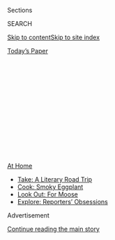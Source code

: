 <div id="app">

<div>

<div>

<div>

<div class="NYTAppHideMasthead css-1q2w90k e1suatyy0">

<div class="section css-ui9rw0 e1suatyy2">

<div class="css-eph4ug er09x8g0">

<div class="css-6n7j50">

</div>

<span class="css-1dv1kvn">Sections</span>

<div class="css-10488qs">

<span class="css-1dv1kvn">SEARCH</span>

</div>

[Skip to content](#site-content)[Skip to site
index](#site-index)

</div>

<div class="css-10698na e1huz5gh0">

</div>

</div>

<div id="masthead-bar-one" class="section hasLinks css-15hmgas e1csuq9d3">

<div class="css-uqyvli e1csuq9d0">

</div>

<div class="css-1uqjmks e1csuq9d1">

</div>

<div class="css-9e9ivx">

[](https://myaccount.nytimes3xbfgragh.onion/auth/login?response_type=cookie&client_id=vi)

</div>

<div class="css-1bvtpon e1csuq9d2">

[Today’s
Paper](https://www.nytimes3xbfgragh.onion/section/todayspaper)

</div>

</div>

</div>

</div>

<div data-aria-hidden="false">

<div id="site-content" data-role="main">

<div>

<div class="css-1aor85t" style="opacity:0.000000001;z-index:-1;visibility:hidden">

<div class="css-1hqnpie">

<div class="css-epjblv">

<span class="css-100wwgy">El menú de la
pandemia</span>

</div>

<div class="css-k008qs">

<div class="css-o5pzib">

<span class="css-18z7m18"></span>

<div>

</div>

</div>

<span class="css-1n6z4y">https://nyti.ms/2CGR6F3</span>

<div class="css-1705lsu">

<div class="css-4xjgmj">

<div class="css-4skfbu" data-role="toolbar" data-aria-label="Social Media Share buttons, Save button, and Comments Panel with current comment count" data-testid="share-tools">

  - 
  - 
  - 
  - 
    
    <div class="css-6n7j50">
    
    </div>

  - 

</div>

</div>

</div>

</div>

</div>

</div>

<div id="NYT_TOP_BANNER_REGION" class="css-13pd83m">

<div>

<div id="maps-athome-menu" class="section interactive-content interactive-size-medium css-1edisqu">

<div class="css-17ih8de interactive-body">

<div class="at-home-nav__innerContainer">

<div class="at-home-nav__title">

[At
Home](https://www.nytimes3xbfgragh.onion/spotlight/at-home?action=click&pgtype=Article&state=default&region=TOP_BANNER&context=at_home_menu)

</div>

  - [Take: A Literary Road
    Trip](https://www.nytimes3xbfgragh.onion/2020/07/28/books/time-for-a-literary-road-trip.html?action=click&pgtype=Article&state=default&region=TOP_BANNER&context=at_home_menu)
  - [Cook: Smoky
    Eggplant](https://www.nytimes3xbfgragh.onion/2020/07/29/magazine/bored-with-your-home-cooking-some-smoky-eggplant-will-fix-that.html?action=click&pgtype=Article&state=default&region=TOP_BANNER&context=at_home_menu)
  - [Look Out: For
    Moose](https://www.nytimes3xbfgragh.onion/2020/07/27/travel/moose-michigan-isle-royale.html?action=click&pgtype=Article&state=default&region=TOP_BANNER&context=at_home_menu)
  - [Explore: Reporters’
    Obsessions](https://www.nytimes3xbfgragh.onion/interactive/2020/at-home/even-more-reporters-editors-diaries-lists-recommendations.html?action=click&pgtype=Article&state=default&region=TOP_BANNER&context=at_home_menu)

</div>

</div>

</div>

</div>

</div>

<div id="top-wrapper" class="css-1sy8kpn">

<div id="top-slug" class="css-l9onyx">

Advertisement

</div>

[Continue reading the main
story](#after-top)

<div class="ad top-wrapper" style="text-align:center;height:100%;display:block;min-height:250px">

<div id="top" class="place-ad" data-position="top" data-size-key="top">

</div>

</div>

<div id="after-top">

</div>

</div>

<div>

<div id="sponsor-wrapper" class="css-1hyfx7x">

<div id="sponsor-slug" class="css-19vbshk">

Supported by

</div>

[Continue reading the main
story](#after-sponsor)

<div id="sponsor" class="ad sponsor-wrapper" style="text-align:center;height:100%;display:block">

</div>

<div id="after-sponsor">

</div>

</div>

<div class="css-186x18t">

</div>

<div class="css-1vkm6nb ehdk2mb0">

# El menú de la pandemia

</div>

Como en la Edad Media, el placer corporal se ha convertido en una señal,
si no de salud física, al menos de salud mental, tan importante para
sobrevivir a la pandemia del coronavirus como lo fue para sobrevivir a
la peste negra.

<div class="css-79elbk" data-testid="photoviewer-wrapper">

<div class="css-z3e15g" data-testid="photoviewer-wrapper-hidden">

</div>

<div class="css-1a48zt4 ehw59r15" data-testid="photoviewer-children">

![<span class="css-1l9o2ey e13ogyst0" data-aria-hidden="true">Vegetales,
granos y carnes, populares durante las pandemias pasadas y presentes,
incluyendo (en el sentido de las manecillas del reloj, desde la
izquierda): repollo verde, col morada, tallos de ajo, remolacha morada,
pechuga de carne, lentejas rojas, frijoles pinto, farro, remolacha
dorada y acelga amarilla, dispuesto encima de un busto de yeso
antiguo.</span><span class="css-1nlbvxy e1z0qqy90" itemprop="copyrightHolder"><span class="css-1ly73wi e1tej78p0">Credit...</span><span><span>Patricia
Heal. Estilista de utilería: Martin
Bourne</span></span></span>](https://static01.graylady3jvrrxbe.onion/images/2020/07/14/t-magazine/25tmag-plaguefood-ES-1/14tmag-plague-articleLarge.jpg?quality=75&auto=webp&disable=upscale)

</div>

</div>

<div class="css-18e8msd">

<div class="css-vp77d3 epjyd6m0">

<div class="css-1baulvz">

Por <span class="css-1baulvz last-byline" itemprop="name">Michael
Snyder</span>

</div>

</div>

  - 23 de julio de
    2020

  - 
    
    <div class="css-4xjgmj">
    
    <div class="css-d8bdto" data-role="toolbar" data-aria-label="Social Media Share buttons, Save button, and Comments Panel with current comment count" data-testid="share-tools">
    
      - 
      - 
      - 
      - 
        
        <div class="css-6n7j50">
        
        </div>
    
      - 
    
    </div>
    
    </div>

</div>

<div class="css-mdjrty">

[Read in
English](https://www.nytimes3xbfgragh.onion/2020/07/16/t-magazine/eating-food-during-plague.html "Read in English")

</div>

</div>

<div class="section meteredContent css-1r7ky0e" name="articleBody" itemprop="articleBody">

<div class="css-1fanzo5 StoryBodyCompanionColumn">

<div class="css-53u6y8">

[Regístrate para recibir nuestro
boletín](https://www.nytimes3xbfgragh.onion/newsletters/el-times) con
lo mejor de The New York Times.

-----

AL COMIENZO de [*El
Decamerón*](https://www.nytimes3xbfgragh.onion/interactive/2020/07/07/magazine/decameron-project-short-story-collection.html),
la colección de cuentos del siglo XIV del escritor italiano Giovanni
Boccaccio, un grupo de diez jóvenes nobles —siete mujeres y tres
hombres— huyen de “la mortífera peste” que barría Florencia y se abría
camino hacia un banquete en el país a través de las colinas toscanas.
“Usaban con gran templanza de comidas delicadísimas y óptimos vinos,
huían de los excesos”, [escribe
Boccaccio](https://www.alianzaeditorial.es/primer_capitulo/decameron.pdf)
—en inglés traducido por John Payne— sobre su despreocupado idilio de
diez días, “sin permitir que nadie hablase o trajese noticias de fuera,
de muerte o de enfermos, se entretenían con la música y los placeres que
podían tener”. Cenaron en “mesas puestas con manteles blanquísimos y con
vasos que parecían de plata”, alimentándose de acuerdo con la sabiduría
médica común de la época, que sostenía que una disposición alegre era
tan necesaria para mantener a raya la peste como el tipo de comida
adecuado.

Boccaccio nunca describe estos festines en detalle, pero es fácil
adivinar lo que sus nobles podrían haber comido: ricos banquetes de aves
silvestres y ternera condimentados con pimienta, canela y nuez moscada
importados a gran costo de Asia, y pan blanco, rebanado y sin corteza,
el único tipo considerado adecuado para los ricos. Las verduras,
consideradas humildes y poco saludables, y por lo tanto aptas para los
legos, podrían haber estado ausentes de la mesa. Las dietas de la época,
tanto para ricos como para pobres, se basaban en la ciencia humoral de
los antiguos griegos, que sostenían que la desigualdad entre los cuatro
humores del cuerpo —sangre, flema, cólera (bilis amarilla) y melancolía
(bilis negra)— causaba cada tipo de dolencia. Una vez consumida, se
pensaba que los alimentos se convertían en sangre y luego en carne, con
el potencial de recalibrar el equilibrio humoral del cuerpo, lo que
podría afectar, o incluso transformar, la constitución de una persona.
Todos los alimentos poseían cualidades humorales —el hinojo era caliente
y seco, el pepino era frío y mojado— y se les asignaba un lugar en una
rígida jerarquía cósmica. Mientras que los campesinos comían alimentos
como coles y nabos que crecían cerca del suelo, junto con panes
integrales y papillas gruesas y pesadas, los aristócratas se deleitaban
con aves de aire, a veces vestidas, dice [Ken
Albala](https://www.pacific.edu/academics/schools-and-colleges/college-of-the-pacific/academics/departments-and-programs/history/faculty-directory/ken-albala.html),
historiador de la Universidad del Pacífico, “en disfraces completamente
caprichosos e impactantes”, teñidos con colorante, suspendidos en áspic
(una invención medieval) o unidos para formar criaturas fantásticas.
Esos principios subyacentes no cambiaron en el apogeo de la peste negra,
que llegó a Europa alrededor de 1347, pero las recomendaciones
dietéticas “se volvieron menos atrevidas”, agrega Albala, y los médicos
de la época sugirieron que “los alimentos suaves no se corrompen en
melancolía o alteran el sistema de ninguna manera, lo que es,
casualmente, lo que las personas hacen psicológicamente en cualquier
momento de estrés”. Incluso hace siglos, los tiempos de crisis indujeron
[un retorno a lo
familiar](https://www.nytimes3xbfgragh.onion/2020/04/07/business/coronavirus-processed-foods.html).

</div>

</div>

<div class="css-79elbk" data-testid="photoviewer-wrapper">

<div class="css-z3e15g" data-testid="photoviewer-wrapper-hidden">

</div>

<div class="css-1a48zt4 ehw59r15" data-testid="photoviewer-children">

![<span class="css-1l9o2ey e13ogyst0" data-aria-hidden="true">Un botín
de cuarentena que incluye (desde arriba): calabaza bellota, pan de masa
madre asado, cuscús y un ala de
pollo.</span><span class="css-1nlbvxy e1z0qqy90" itemprop="copyrightHolder"><span class="css-1ly73wi e1tej78p0">Credit...</span><span>Patricia
Heal. Estilista de utilería: Martin
Bourne</span></span>](https://static01.graylady3jvrrxbe.onion/images/2020/07/14/t-magazine/25tmag-plaguefood-ES-2/14tmag-plague-02-articleLarge.jpg?quality=75&auto=webp&disable=upscale)

</div>

</div>

<div class="css-1fanzo5 StoryBodyCompanionColumn">

<div class="css-53u6y8">

DESDE MARZO, PERIÓDICOS, revistas, sitios web de estilo de vida y, por
supuesto, las redes sociales se han henchido con imágenes de
[focaccia](https://www.nytimes3xbfgragh.onion/2020/04/24/dining/focaccia-bread.html)
y [pan de masa
madre](https://www.nytimes3xbfgragh.onion/2020/04/11/science/sourdough-bread-starter-library.html),
[frijoles](https://www.nytimes3xbfgragh.onion/2020/03/22/business/coronavirus-beans-sales.html)
y
[fermentos](https://www.nytimes3xbfgragh.onion/2020/04/07/realestate/home-farming-tips-coronavirus.html),
[pollos](https://www.nytimes3xbfgragh.onion/2020/07/03/dining/the-most-delicious-chicken.html)
de piel brillante y
[asados](https://cooking.nytimes3xbfgragh.onion/recipes/1020845-slow-cooker-pot-roast)
con grasa: platos ricos y sabrosos que, para la mayor parte, Boccaccio
podría haber reconocido. Tras el cambio reciente hacia la cocina basada
en plantas y el auge de las tiendas de restricciones dietéticas —las
ventas de productos sin gluten, por ejemplo, han crecido enormemente en
la última década, mientras que en los últimos años se han visto enormes
inversiones en reemplazos de carne impulsados por la tecnología— estas
imágenes son sorprendentes en su aparente indiferencia hacia los dogmas
de la llamada alimentación “limpia”. De hecho, en su flagrante
carnalidad, los alimentos reconfortantes de la crisis del nuevo
coronavirus pueden parecer prácticamente medievales, particularmente en
su descuido de las tendencias de salud a favor de la comodidad.

</div>

</div>

<div class="css-1fanzo5 StoryBodyCompanionColumn">

<div class="css-53u6y8">

Estos alimentos reconfortantes, según el paradigma dominante de la
cultura alimentaria angloestadounidense, son casi siempre malos para
nosotros, bálsamos para el alma pero nunca lo que el cuerpo *necesita*,
al menos no nutricionalmente. Pero hay una paradoja en esto: en la
Europa medieval, como en muchas de las culturas alimentarias del mundo
hoy, la comodidad y la salud eran inseparables; el placer y la
familiaridad se encontraban entre las guías para mantener el equilibrio
del cuerpo, una noción que persistió en el pensamiento popular incluso
cuando la ciencia médica se transformó a lo largo de los siglos.

Cuando los invasores españoles trajeron un brote catastrófico de viruela
y sarampión a las Américas en el siglo XVI, por ejemplo, algunos
colonizadores atribuyeron la crisis insondable que se produjo no a la
enfermedad, sino a las mismas carnes y vinos desconocidos introducidos
desde Europa que afirmaron “civilizarían” a las poblaciones nativas (las
muertes entre los suyos, mientras tanto, se atribuyeron a ingredientes
locales como el maíz y los chiles). Para los españoles, comer alimentos
desconocidos podría transformarte o matarte. A fines del siglo XVIII, la
idea de la Ilustración de que todos los cuerpos —o al menos todos los
cuerpos masculinos blancos— eran fundamentalmente los mismos, hizo que
la medicina humoral pareciera en gran medida obsoleta, pero, fuera de
una pequeña élite médica, la comida seguía siendo una herramienta
principal para tratar enfermedades. En el sur estadounidense antes de la
Guerra de Secesión, dice [Carolyn
Roberts](https://afamstudies.yale.edu/people/carolyn-roberts), una
historiadora de Yale centrada en la medicina y el comercio de esclavos,
los sanadores negros esclavizados siguieron siendo la primera línea de
defensa contra las enfermedades de sus comunidades, al combinar el
conocimiento médico con productos botánicos locales para mezclar las
tradiciones curativas de África y las Américas, incluso después de que
los hospitales se volvieron más comunes. En su *An Account of the
Bilious Remitting Yellow Fever, as it Appeared in the City of
Philadelphia, in the Year 1793*, el médico Benjamin Rush, un defensor de
la medicina moderna, sin embargo
[prescribe](https://collections.nlm.nih.gov/catalog/nlm:nlmuid-2569009R-bk)
“limonada, tamarindo, gelatina y agua de manzana cruda, tostada y agua…
y té de manzanilla”, junto con tratamientos a base de mercurio, durante
las primeras etapas de la enfermedad y, a medida que avanzaba la
curación, un menú de “caldos ricos, la carne de aves de corral, ostras,
cereales espesos, papilla y leche con chocolate”. Las dietas
recomendadas durante la pandemia de gripe de 1918 fueron prácticamente
idénticas, incluyendo caldos de carne y jugos cítricos para evitar la
fiebre y la avena, sopa de papas, natillas y tostadas a medida que el
paciente se recuperaba. Incluso el dicho popular de “alimentar un
resfriado, matar de hambre una fiebre” contiene vestigios de esa
sensibilidad humoral.

Pero lo que *sí* cambió fue la forma en que muchos europeos y americanos
se relacionaron con sus cuerpos fuera de la enfermedad. Los mismos
ideales de la Ilustración que produjeron revoluciones políticas, y, por
otro lado, justificaron el colonialismo sobre la base de la superioridad
europea como un supuesto imperativo biológico, más tarde replicaron cómo
cenaba la aristocracia: comidas completas, donde cada comensal comía la
misma cosa al mismo tiempo, reemplazaron los grandes banquetes, donde
todos elegían la comida que mejor se adaptaba a su constitución. Más
tarde, en el siglo XIX, los avances de la química y el descubrimiento de
los gérmenes como vectores de enfermedades convirtió a los humanos en
aglomeraciones de grasa y proteínas. “Ya no tenías derecho a tener
opiniones sobre lo que tu cuerpo necesitaba: lo que se requiere es un
hecho científico”, dijo [Rebecca
Earle](https://warwick.ac.uk/fac/arts/history/people/staff_index/earle/),
historiadora de alimentos en la Universidad de Warwick. “Y tu apetito es
solo un problema en lo que respecta a la ciencia nutricional”.

Esa misma actitud autoritaria persistió en el siglo XX en forma de la
cultura de la dieta, que todavía trata el tener el cuerpo “equivocado”
como un signo de enfermedad moral. En los primeros días de la epidemia
de VIH/sida, el ala asimilacionista de la comunidad gay se basó en una
filosofía similar, recuerda el escritor de alimentos radicado en Oakland
[John Birdsall](https://www.john-birdsall.com/), y el argumento era que
*si comes bien, eso evitará la infección*. El hedonismo, insistía la
cultura en general, había llevado esta plaga a los homosexuales; la
austeridad, en forma de dietas macrobióticas sin grasa y el naciente
vegetarianismo estadounidense, podría evitarlo.

</div>

</div>

<div class="css-1fanzo5 StoryBodyCompanionColumn">

<div class="css-53u6y8">

Al mismo tiempo, el lado más radical del movimiento queer insistía en
que el poder gustativo podía salvar los cuerpos queer, al igual que
reclamar el derecho al placer sexual había salvado sus almas. En su
columna de cocina de la década de 1990, “¡Engorda, no te mueras\!”*,*
publicada durante casi una década en la revista de humor negro de San
Francisco [Diseased Pariah
News](https://calisphere.org/collections/22661/?fbclid=IwAR2XcihgRMuSlZePJfzGuwyfZhaKWUutxnHqZQworbMUDdoOj0wpYYNf-5s),
el activista Beowulf Thorne, que escribía bajo el pseudónimo de Biffy
Mae, prescribía comidas de cereales con crema, budines de pan de
jengibre y curry tailandés con el mismo entusiasmo que Rush reservaba
para los caldos de carne y el té diluido. Como escribió Jonathan
Kauffman en [su reciente
artículo](https://hazlitt.net/longreads/get-fat-dont-die) para Hazlitt,
Thorne “se burló de los suplementos nutricionales comercializados para
las personas con sida, y se inclinó hacia la mezcla para hornear
Bisquick, sus gustos alternadamente cosmopolitas o de plano
reconfortantes”.

</div>

</div>

<div class="css-a7yk8a e73j0it0">

<div class="css-1xdhyk6 erfvjey0">

<span class="css-1ly73wi e1tej78p0">Image</span>

<div class="css-zjzyr8">

<div data-testid="lazyimage-container" style="height:561.311111111111px">

</div>

</div>

</div>

<span class="css-1l9o2ey e13ogyst0" data-aria-hidden="true">Una
miniatura anónima titulada “La comida” de ‘El Decamerón’ de Giovanni
Boccaccio (1432) en la Bibliothèque Nationale de
Francia.</span><span class="css-1nlbvxy e1z0qqy90" itemprop="copyrightHolder"><span class="css-1ly73wi e1tej78p0">Credit...</span><span>Album/Alamy
Stock
Photo</span></span>

<div class="css-1xdhyk6 erfvjey0">

<span class="css-1ly73wi e1tej78p0">Image</span>

<div class="css-zjzyr8">

<div data-testid="lazyimage-container" style="height:561.311111111111px">

</div>

</div>

</div>

<span class="css-1l9o2ey e13ogyst0" data-aria-hidden="true">Un grabado
en madera de Leonhard Thurneysser (1531-1596), alrededor del siglo XVI,
que representa los cuatro elementos de la teoría humoral griega (sangre,
flema, cólera \[bilis amarilla\] y melancolía \[bilis negra\]) en la que
se basaban las dietas del siglo
XIV.</span><span class="css-1nlbvxy e1z0qqy90" itemprop="copyrightHolder"><span class="css-1ly73wi e1tej78p0">Credit...</span><span>Interfoto/Alamy
Stock Photo</span></span>

</div>

<div class="css-1fanzo5 StoryBodyCompanionColumn">

<div class="css-53u6y8">

“ALTERNADAMENTE COSMOPOLITAS Y de plano reconfortantes” encapsula más o
menos el núcleo de la [cocina casera de la cuarentena
actual](https://www.nytimes3xbfgragh.onion/article/recipes-cooking-tips-coronavirus.html).
Los alimentos que han llegado a dominar las redes sociales —desde la
lasaña hasta el congee, omelet tamil con curry hasta los huevos
rancheros, los panqueques de masa madre al kimchi jjigae (con kimchi
casero, por supuesto)— combinan los limitados ingredientes que están
disponibles en las tiendas con el único producto que aún tiene amplia
oferta: el tiempo. Birdsall, después de algunas semanas de comidas
elaboradas, ha vuelto en los últimos meses a la economía y la
simplicidad, imbuyendo sus cenas básicas de verduras cocidas y
hamburguesas perfectamente selladas con una atención monástica al
detalle que, dice, “crea un halo alrededor de estos ingredientes
limitados”. [Sandor Ellix
Katz](https://www.wildfermentation.com/who-is-sandorkraut/), cuyos
libros *Wild* *Fermentation* (2003) y *The Art of Fermentation* (2012)
** ayudaron a impulsar el renacimiento de la fermentación de los últimos
15 años —y quien llegó a la fermentación a inicios de la década de 1990—
dice que sus clases de masa madre en línea ahora atraen hasta mil
estudiantes cada sesión. En este momento de enfermedad e incertidumbre,
la fabricación de alimentos artesanales que muchas personas habrían
dejado previamente a los profesionales —comprar su pan en la panadería,
sus encurtidos en una tienda de delicatessen, su kimchi en un
supermercado coreano— han reemplazado al *fitness* como un signo
aspiracional de cuidado. El placer corporal se ha convertido una vez más
en una señal, si no de salud física, al menos de salud mental, tan
fundamental para sobrevivir a esta plaga como lo fue para sobrevivir a
la peste negra.

Pero mientras que la cocina ha traído comodidad y significado a
incontables hogares, también ha resaltado las marcadas disparidades
mundiales. [Un estudio
reciente](https://sph.umich.edu/news/2020posts/coronavirus-pandemic-worsens-food-insecurity-for-low-income-adults.html)
de la Escuela de Salud Pública de la Universidad de Michigan descubrió
que el 44 por ciento de los 1500 hogares estadounidenses de bajos
ingresos encuestados a fines de marzo ya estaban experimentando
inseguridad alimentaria. En
[México](https://www.nytimes3xbfgragh.onion/es/interactive/2020/espanol/america-latina/coronavirus-en-mexico.html),
donde un presidente nominalmente izquierdista ha sugerido que comer
alimentos saludables en lugar de comida chatarra podría prevenir el
contagio, [decenas de comerciantes han
muerto](https://www.washingtonpost.com/world/2020/06/21/coronavirus-mexico-city-centro-abasto-market/?arc404=true)
en la Central de Abasto, el mercado de productos más grande de América
Latina. En
[India](https://www.nytimes3xbfgragh.onion/interactive/2020/world/asia/india-coronavirus-cases.html),
millones mueren de hambre mientras huyen de las ciudades a las aldeas,
incluso mientras el gobierno almacena [cantidades sin precedentes de
granos](https://www.bloomberg.com/news/articles/2020-03-24/india-has-enough-food-to-feed-poor-amid-prolonged-shutdown-fears).
Al igual que las pandemias anteriores, la COVID-19 ha matado a los
pobres más rápido y en mayor número. Si los alimentos que anhelamos y
cocinamos han llegado a parecerse a un festín medieval, tal vez sea
porque nuestra sociedad siempre ha sido medieval.

Aún así, la peste bubónica, a pesar de todo su horror, no fue un
apocalipsis, y la Edad Media de Europa no fue en realidad un momento de
oscuridad o estancamiento. Las trágicas muertes de decenas de millones
en Europa generaron una escasez de mano de obra que, en el transcurso de
más de un siglo, permitió a la clase laboral exigir salarios más altos,
acumular una modesta riqueza familiar e, incluso, cambiar sus dietas,
incorporando la carne que antes había sido accesible solo a la
aristocracia. El siglo XV anunció la proliferación de los primeros
libros de cocina publicados en Europa, ya que las personas de rango
medio buscaban emular la cocina de la aristocracia, completa con
especias —como el clavo de olor, galangal y la pimienta larga— que antes
estaban fuera de su alcance. Las innovaciones a menudo asociadas con el
Renacimiento surgieron de revoluciones en política, educación, arte y
filosofía puestas en marcha siglos antes, a menudo inspiradas y
alimentadas por los mismos intercambios comerciales y culturales que
facilitaron la propagación de la enfermedad en primer lugar.

La pandemia de nuestra generación ha llegado con una revolución propia,
una que se ha extendido incluso más rápido que el virus. Los llamados a
la justicia y el cambio político reemplazaron las imágenes amorosas de
panes de masa madre, [fideos dan
dan](https://cooking.nytimes3xbfgragh.onion/recipes/7002-dan-dan-noodles)
relucientes con aceite de chile y cuencos de khichdi manchados de
cúrcuma, los potajes de arroz y lentejas servidos en innumerables
variaciones en todo el sur de Asia como un alimento reconfortante
icónico y, en tiempos de enfermedad, un tónico. En los últimos dos
meses, hemos sido testigos del derrumbe de los bastiones de la [cultura
de la comida
blanca](https://www.nytimes3xbfgragh.onion/2020/06/29/dining/john-t-edge-southern-foodways-alliance.html)
junto con monumentos que conmemoran una vergonzosa historia de racismo y
colonización, un movimiento —liderado por [personas de
color](https://www.nytimes3xbfgragh.onion/es/2020/06/16/espanol/mundo/bipoc-que-es.html)—
que exige, una vez más, el tipo de igualdad política que la Ilustración
no pudo ofrecer. También parece requerir un retorno a una comprensión
mucho más antigua de nuestros cuerpos como fluidos y cambiantes, cada
uno con su propia forma de curación, su propio tipo de comodidad
individual. Restringidos como estaban por clase y acceso, tal vez los
alimentos que se desplegaron en Instagram durante todos esos meses
fueron una visión de una cultura alimentaria que coincide con una nueva
sociedad, una que no se basa en la abnegación o la apropiación o en
nociones fáciles de unidad sino, en cambio, como un banquete medieval
refractado a través de la comodidad y el cosmopolitismo propuestos por
Thorne: una mesa interminable, un botín fantástico, con espacio para
todo tipo de cuerpo y todo tipo de deseo.

-----

</div>

</div>

</div>

<div>

</div>

<div>

</div>

<div>

</div>

<div>

<div id="bottom-wrapper" class="css-1ede5it">

<div id="bottom-slug" class="css-l9onyx">

Advertisement

</div>

[Continue reading the main
story](#after-bottom)

<div id="bottom" class="ad bottom-wrapper" style="text-align:center;height:100%;display:block;min-height:90px">

</div>

<div id="after-bottom">

</div>

</div>

</div>

</div>

</div>

## Site Index

<div>

</div>

## Site Information Navigation

  - [© <span>2020</span> <span>The New York Times
    Company</span>](https://help.nytimes3xbfgragh.onion/hc/en-us/articles/115014792127-Copyright-notice)

<!-- end list -->

  - [NYTCo](https://www.nytco.com/)
  - [Contact
    Us](https://help.nytimes3xbfgragh.onion/hc/en-us/articles/115015385887-Contact-Us)
  - [Work with us](https://www.nytco.com/careers/)
  - [Advertise](https://nytmediakit.com/)
  - [T Brand Studio](http://www.tbrandstudio.com/)
  - [Your Ad
    Choices](https://www.nytimes3xbfgragh.onion/privacy/cookie-policy#how-do-i-manage-trackers)
  - [Privacy](https://www.nytimes3xbfgragh.onion/privacy)
  - [Terms of
    Service](https://help.nytimes3xbfgragh.onion/hc/en-us/articles/115014893428-Terms-of-service)
  - [Terms of
    Sale](https://help.nytimes3xbfgragh.onion/hc/en-us/articles/115014893968-Terms-of-sale)
  - [Site
    Map](https://spiderbites.nytimes3xbfgragh.onion)
  - [Help](https://help.nytimes3xbfgragh.onion/hc/en-us)
  - [Subscriptions](https://www.nytimes3xbfgragh.onion/subscription?campaignId=37WXW)

</div>

</div>

</div>

</div>
